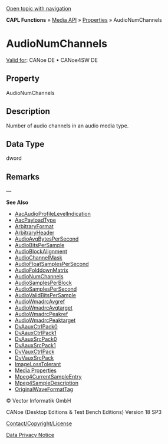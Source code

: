 [Open topic with navigation](../../../../../CANoeDEFamily.htm#Topics/CAPLFunctions/Media/Properties/CAPLfunctionAudioNumChannels.md)

**CAPL Functions** » [Media API](../CAPLfunctionsMediaOverview.md) » [Properties](../CAPLfunctionsMediaProperties.md) » AudioNumChannels

# AudioNumChannels

[Valid for](../../../Shared/FeatureAvailability.md): CANoe DE • CANoe4SW DE

## Property

AudioNumChannels

## Description

Number of audio channels in an audio media type.

## Data Type

dword

## Remarks

—

**See Also**

- [AacAudioProfileLevelIndication](CAPLfunctionAacAudioProfileLevelIndication.md#aanchor8590)
- [AacPayloadType](CAPLfunctionAacPayloadType.md#aanchor1606)
- [ArbitraryFormat](CAPLfunctionArbitraryFormat.md#aanchor27005)
- [ArbitraryHeader](CAPLfunctionArbitraryHeader.md#aanchor21534)
- [AudioAvgBytesPerSecond](CAPLfunctionAudioAvgBytesPerSecond.md#aanchor9386)
- [AudioBitsPerSample](CAPLfunctionAudioBitsPerSample.md#aanchor26333)
- [AudioBlockAlignment](CAPLfunctionAudioBlockAlignment.md#aanchor24174)
- [AudioChannelMask](CAPLfunctionAudioChannelMask.md#aanchor17042)
- [AudioFloatSamplesPerSecond](CAPLfunctionAudioFloatSamplesPerSecond.md#aanchor626)
- [AudioFolddownMatrix](CAPLfunctionAudioFolddownMatrix.md#aanchor10599)
- [AudioNumChannels](#aanchor3017)
- [AudioSamplesPerBlock](CAPLfunctionAudioSamplesPerBlock.md#aanchor25308)
- [AudioSamplesPerSecond](CAPLfunctionAudioSamplesPerSecond.md#aanchor19904)
- [AudioValidBitsPerSample](CAPLfunctionAudioValidBitsPerSample.md#aanchor311)
- [AudioWmadrcAvgref](CAPLfunctionAudioWmadrcAvgref.md#aanchor13019)
- [AudioWmadrcAvgtarget](CAPLfunctionAudioWmadrcAvgtarget.md#aanchor20817)
- [AudioWmadrcPeakref](CAPLfunctionAudioWmadrcPeakref.md#aanchor20514)
- [AudioWmadrcPeaktarget](CAPLfunctionAudioWmadrcPeaktarget.md#aanchor19916)
- [DvAauxCtrlPack0](CAPLfunctionDvAauxCtrlPack0.md#aanchor5039)
- [DvAauxCtrlPack1](CAPLfunctionDvAauxCtrlPack1.md#aanchor29293)
- [DvAauxSrcPack0](CAPLfunctionDvAauxSrcPack0.md#aanchor790)
- [DvAauxSrcPack1](CAPLfunctionDvAauxSrcPack1.md#aanchor3146)
- [DvVauxCtrlPack](CAPLfunctionDvVauxCtrlPack.md#aanchor31626)
- [DvVauxSrcPack](CAPLfunctionDvVauxSrcPack.md#aanchor28649)
- [ImageLossTolerant](CAPLfunctionImageLossTolerant.md#aanchor11000)
- [Media Properties](../CAPLfunctionsMediaProperties.md#aanchor20862)
- [Mpeg4CurrentSampleEntry](CAPLfunctionMpeg4CurrentSampleEntry.md#aanchor22489)
- [Mpeg4SampleDescription](CAPLfunctionMpeg4SampleDescription.md#aanchor2114)
- [OriginalWaveFormatTag](CAPLfunctionOriginalWaveFormatTag.md#aanchor16049)

© Vector Informatik GmbH

CANoe (Desktop Editions & Test Bench Editions) Version 18 SP3

[Contact/Copyright/License](../../../Shared/ContactCopyrightLicense.md)

[Data Privacy Notice](https://www.vector.com/int/en/company/get-info/privacy-policy/)

